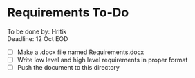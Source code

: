# Requirements To-Do
To be done by: Hritik<br>
Deadline: 12 Oct EOD

- [ ] Make a .docx file named Requirements.docx
- [ ] Write low level and high level requirements in proper format
- [ ] Push the document to this directory
